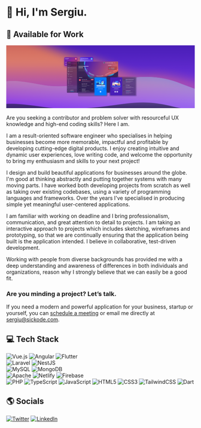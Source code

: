 # 👋 Hi, I'm Sergiu.

## 💼 Available for Work

<a href="https://sickode.com">
  <img src="https://raw.githubusercontent.com/sergiuwaxmann/sergiuwaxmann/master/assets/header.png">
</a>

Are you seeking a contributor and problem solver with resourceful UX knowledge and high-end coding skills? Here I am.

I am a result-oriented software engineer who specialises in helping businesses become more memorable, impactful and profitable by developing cutting-edge digital products. I enjoy creating intuitive and dynamic user experiences, love writing code, and welcome the opportunity to bring my enthusiasm and skills to your next project!

I design and build beautiful applications for businesses around the globe. I'm good at thinking abstractly and putting together systems with many moving parts. I have worked both developing projects from scratch as well as taking over existing codebases, using a variety of programming languages and frameworks. Over the years I've specialised in producing simple yet meaningful user-centered applications.

I am familiar with working on deadline and I bring professionalism, communication, and great attention to detail to projects. I am taking an interactive approach to projects which includes sketching, wireframes and prototyping, so that we are continually ensuring that the application being built is the application intended. I believe in collaborative, test-driven development.

Working with people from diverse backgrounds has provided me with a deep understanding and awareness of differences in both individuals and organizations, reason why I strongly believe that we can easily be a good fit.

### Are you minding a project? Let’s talk.

If you need a modern and powerful application for your business, startup or yourself, you can <a href="https://tidycal.com/sickode">schedule a meeting</a> or email me directly at <a href="mailto:sergiu@sickode.com?subject=Let's%20talk">sergiu@sickode.com</a>.

## 💻 Tech Stack

![Vue.js](https://img.shields.io/badge/vuejs-%2335495e.svg?style=for-the-badge&logo=vuedotjs&logoColor=%234FC08D)
![Angular](https://img.shields.io/badge/angular-%23DD0031.svg?style=for-the-badge&logo=angular&logoColor=white)
![Flutter](https://img.shields.io/badge/Flutter-%2302569B.svg?style=for-the-badge&logo=Flutter&logoColor=white)
<br>
![Laravel](https://img.shields.io/badge/laravel-%23FF2D20.svg?style=for-the-badge&logo=laravel&logoColor=white)
![NestJS](https://img.shields.io/badge/nestjs-%23E0234E.svg?style=for-the-badge&logo=nestjs&logoColor=white)
<br>
![MySQL](https://img.shields.io/badge/mysql-%2300f.svg?style=for-the-badge&logo=mysql&logoColor=white)
![MongoDB](https://img.shields.io/badge/MongoDB-%234ea94b.svg?style=for-the-badge&logo=mongodb&logoColor=white)
<br>
![Apache](https://img.shields.io/badge/apache-%23D42029.svg?style=for-the-badge&logo=apache&logoColor=white)
![Netlify](https://img.shields.io/badge/netlify-%23000000.svg?style=for-the-badge&logo=netlify&logoColor=#00C7B7)
![Firebase](https://img.shields.io/badge/firebase-%23039BE5.svg?style=for-the-badge&logo=firebase)
<br>
![PHP](https://img.shields.io/badge/php-%23777BB4.svg?style=for-the-badge&logo=php&logoColor=white)
![TypeScript](https://img.shields.io/badge/typescript-%23007ACC.svg?style=for-the-badge&logo=typescript&logoColor=white)
![JavaScript](https://img.shields.io/badge/javascript-%23323330.svg?style=for-the-badge&logo=javascript&logoColor=%23F7DF1E)
![HTML5](https://img.shields.io/badge/html5-%23E34F26.svg?style=for-the-badge&logo=html5&logoColor=white)
![CSS3](https://img.shields.io/badge/css3-%231572B6.svg?style=for-the-badge&logo=css3&logoColor=white)
![TailwindCSS](https://img.shields.io/badge/tailwindcss-%2338B2AC.svg?style=for-the-badge&logo=tailwind-css&logoColor=white)
![Dart](https://img.shields.io/badge/dart-%230175C2.svg?style=for-the-badge&logo=dart&logoColor=white)

## 🌎 Socials

[![Twitter](https://img.shields.io/badge/Twitter-%231DA1F2.svg?logo=Twitter&logoColor=white)](https://twitter.com/sergiuwaxmann)
[![LinkedIn](https://img.shields.io/badge/LinkedIn-%230077B5.svg?logo=linkedin&logoColor=white)](https://linkedin.com/in/sergiuwaxmann)
